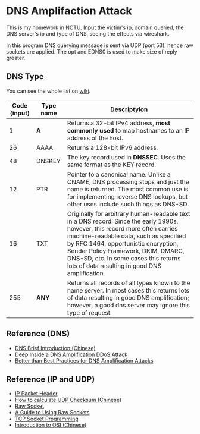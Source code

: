 # DNS Amplifaction Attack
This is my homework in NCTU. Input the victim's ip, domain queried, the DNS server's ip and type of DNS, seeing the effects via wireshark.

In this program DNS querying message is sent via UDP (port 53); hence raw sockets are applied. The opt and EDNS0 is used to make size of reply greater.

## DNS Type
You can see the whole list on [wiki](https://en.wikipedia.org/wiki/List_of_DNS_record_types).

| Code (input) | Type name  | Descriptyion  | 
| ---          | ---        | --- |
|   1 | **A**      | Returns a 32-bit IPv4 address, **most commonly used** to map hostnames to an IP address of the host. | 
|  26 | AAAA   | Returns a 128-bit IPv6 address. |
|  48 | DNSKEY | The key record used in **DNSSEC**. Uses the same format as the KEY record. |
|  12 | PTR    | Pointer to a canonical name. Unlike a CNAME, DNS processing stops and just the name is returned. The most common use is for implementing reverse DNS lookups, but other uses include such things as DNS-SD. |
|  16 | TXT    | Originally for arbitrary human-readable text in a DNS record. Since the early 1990s, however, this record more often carries machine-readable data, such as specified by RFC 1464, opportunistic encryption, Sender Policy Framework, DKIM, DMARC, DNS-SD, etc. In some cases this returns lots of data resulting in good DNS amplification. |
| 255 | **ANY**   | Returns all records of all types known to the name server. In most cases this returns lots of data resulting in good DNS amplification; however, a good dns server may ignore this type of request. |

## Reference (DNS)
* [DNS Brief Introduction (Chinese)](http://www.pcnet.idv.tw/pcnet/network/network_ip_dns.htm)
* [Deep Inside a DNS Amplification DDoS Attack](https://blog.cloudflare.com/deep-inside-a-dns-amplification-ddos-attack/)
* [Better than Best Practices for DNS Amplification Attacks](https://www.nanog.org/sites/default/files/mon_general_weber_defeat_23.pdf)

## Reference (IP and UDP)
* [IP Packet Header](http://www.cs.miami.edu/home/burt/learning/Csc524.092/notes/ip_example.html)
* [How to calculate UDP Checksum (Chinese)](https://www.ptt.cc/bbs/NTUE-CS100/M.1262621627.A.945.html)
* [Raw Socket](https://www.tenouk.com/Module43a.html)
* [A Guide to Using Raw Sockets](https://opensourceforu.com/2015/03/a-guide-to-using-raw-sockets/)
* [TCP Socket Programming](http://zake7749.github.io/2015/03/17/SocketProgramming/)
* [Introduction to OSI (Chinese)](http://linux.vbird.org/linux_server/0110network_basic.php#whatisnetwork_osi)